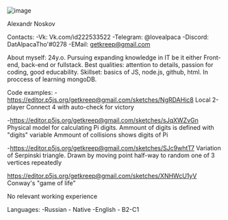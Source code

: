 ![image](https://user-images.githubusercontent.com/111242913/188671494-7bb9a039-d0d8-440b-a9f4-2d9912823b17.png)

Alexandr Noskov

Contacts:
  -Vk: Vk.com/id222533522
  -Telegram: @lovealpaca
  -Discord: DatAlpacaTho'#0278
  -EMail: getkreep@gmail.com

About myself: 
  24y.o. Pursuing expanding knowledge in IT be it either Front-end, back-end or fullstack. 
  Best qualities: attention to details, passion for coding, good educability.
  Skillset: basics of JS, node.js, github, html. In proccess of learning mongoDB. 

Code examples:
  -https://editor.p5js.org/getkreep@gmail.com/sketches/NgRDAHic8
  Local 2-player Connect 4 with auto-check for victory

  -https://editor.p5js.org/getkreep@gmail.com/sketches/sJqXWZvGn
  Physical model for calculating Pi digits.
  Ammount of digits is defined with "digits" variable
  Ammount of collisions shows digits of Pi

  -https://editor.p5js.org/getkreep@gmail.com/sketches/SJc9whtT7
  Variation of Serpinski triangle. Drawn by moving point half-way to random one of 3 vertices repeatedly

  https://editor.p5js.org/getkreep@gmail.com/sketches/XNHWcU1yV
  Conway's "game of life"

No relevant working experience

Languages: 
  -Russian - Native
  -English - B2-C1
